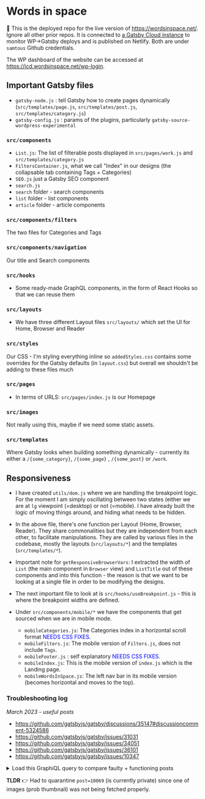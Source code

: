 # Words in space

📌 This is the deployed repo for the live version of https://wordsinspace.net/. Ignore all other prior repos. 
It is connected to [a Gatsby Cloud instance](https://www.gatsbyjs.com/dashboard/5a6874ee-d6ce-4893-91d1-b98fd4e79e27/sites/e44fdf3e-30f3-468f-9906-9bdfe99cfaaf/deploys) to monitor WP->Gatsby deploys and is published on Netlify. Both are under `samtous` Github credentials.

The WP dashboard of the website can be accessed at https://icd.wordsinspace.net/wp-login.

## Important Gatsby files 
- `gatsby-node.js` : tell Gatsby how to create pages dynamically (`src/templates/page.js`, `src/templates/post.js`, `src/templates/category.js`)
- `gatsby-config.js` : params of the plugins, particularly `gatsby-source-wordpress-experimental`

### `src/components`
- `List.js`: The list of filterable posts displayed in `src/pages/work.js` and `src/templates/category.js`
- `FiltersContainer.js`, what we call "Index" in our designs (the collapsable tab containing Tags + Categories)
- `SEO.js` just a Gatsby SEO component
- `search.js` 
- `search` folder - search components
- `list` folder - list components
- `article` folder - article components

### `src/components/filters`
The two files for Categories and Tags

### `src/components/navigation`
Our title and Search components

### `src/hooks`
- Some ready-made GraphQL components, in the form of React Hooks so that we can reuse them

### `src/layouts`
- We have three different Layout files `src/layouts/` which set the UI for Home, Browser and Reader

### `src/styles`
Our CSS - I'm styling everything inline so `addedStyles.css` contains some overrides for the Gatsby defaults (in `layout.css`) but overall we shouldn't be adding to these files much

### `src/pages`
- In terms of URLS: `src/pages/index.js` is our Homepage

### `src/images`
Not really using this, maybe if we need some static assets. 

### `src/templates`
Where Gatsby looks when building something dynamically - currently its either a `/{some_category}`, `/{some_page}` , `/{some_post}` or `/work`.


## Responsiveness
- I have created `utils/dom.js` where we are handling the breakpoint logic. For the moment I am simply oscillating between two states (either we are at `lg` viewpoint (=desktop) or not (=mobile). I have already built the logic of moving things around, and hiding what needs to be hidden.

- In the above file, there's one function per Layout (Home, Browser, Reader). They share commonalities but they are independent from each other, to facilitate manipulations. They are called by various files in the codebase, mostly the layouts (`src/layouts/*`) and the templates (`src/templates/*`). 

- Important note for `getResponsiveBrowserVars`: I extracted the width of `List` (the main component in `Browser` view) and `ListTitle` out of these components and into this function - the reason is that we want to be looking at a single file in order to be modifying the designs. 

- The next important file to look at is `src/hooks/useBreakpoint.js` - this is where the breakpoint widths are defined. 

- Under `src/components/mobile/*` we have the components that get sourced when we are in mobile mode.
	- `mobileCategories.js`: The Categories index in a horizontal scroll format <span style="color: #00f ">NEEDS CSS FIXES</span>.
	- `mobileFilters.js`: The mobile version of `Filters.js`, does not include `Tags`.
	- `mobileFooter.js` : self explanatory  <span style="color: #00f ">NEEDS CSS FIXES</span>. 
	- `mobileIndex.js`: This is the mobile version of `index.js` which is the Landing page.
	- `mobileWordsInSpace.js`: The left nav bar in its mobile version (becomes horizontal and moves to the top).

### Troubleshooting log
*March 2023 - useful posts*
- https://github.com/gatsbyjs/gatsby/discussions/35147#discussioncomment-5324586
- https://github.com/gatsbyjs/gatsby/issues/31031
- https://github.com/gatsbyjs/gatsby/issues/34051
- https://github.com/gatsbyjs/gatsby/issues/36101
- https://github.com/gatsbyjs/gatsby/issues/10347
<details>
<summary>Load this GraphiQL query to compare faulty + functioning posts</summary>
```
[hiding URL since public]/wp-admin/admin.php?page=graphiql-ide&query=I4VwpgTgngBAsgUQCIEkCCB9FAVBcDKAFACQCWAdgFwwDaKSAugJQwDeAUDDALZgAmpAIYoALmG4BnQgDNSECSOoBGAAwqANDADuAC0hhqrGBWplyMAL4sOXLuQD2fMBLadbXQQBsR2MAA8Rdjd3QXIAY2cRe3kZOQVlNWtg9xgHJxcbFPcw%2B3IxPOwoAAcwVyystNLM8pSMDBFisHJBXmSarlI%2BNvKLbvdevtscvKafRoA5FrBBrj5BEUEAI0EJMBQu9pg5sRmt%2BbAAcW5AzfS5fnxPEABzXaawz3sJEAhpzeuQTt2vzdIJAGFcvkRONHG92n9fBBuKCnEFNp4ViIEAIxHwAEKwartSplTa2OoNErNVr42w-fG9TYDBEUADWu24jlIsn4jOZrL4RxO7QkV1umwU8xAEnh7TE3CKiLEeM2Eql%2B0mrV2XEJjRJ4JqNPaL1IYpqauJU315QAdOaYLl4PwhKJxLKIRt2tqaubTZbzAAFQTXKoq4xOrUmrJuj0wT1PEQOmoUoNBwZFH1rcjSezRlJNPj-F4SaK7HQrcb%2BETe335lae14AN1I9hFpc15SFEBE2fkebjKRdtkEIBEOmi6bsYKHBPq6uNv0DXe63Y8fYHECQ8yWKzW0-n-ei626YUERREtfIwe0RX%2BOlInj4ryoMDCF6vN9i8kUMFUKiSNUqGV2w2BhRKUd3FxbFNkNJpJzJAN-SpZ0T2yIFRgAsAlUbLJtlXVYd1OfZdm2Q5jjw5xzj4S4bjucJHmeV5dg%2BWNynorI-kBEY8lhNCUkhSAYTBeDbERBQUVINFMSA2wQP9VVxyNUkoMYnpdjnFJPHpdkBE5NSWVIfhuV2PlyMFBYRBFPiuHlaU-TJczFWNf1wI1RTTJgXUnPs2zNlDK04BtYQJTEjoNxnXZPK9JN-Og6knJC8NI3C%2BT%2BkGJSuETX0UBTNNQIzcgsxzDt2gLCQiwCBtywkSswBrOsyqTPSFhbNtcwgRLZxPHJuF4PJARAPJd3sdrRnwIyTN6-q8ikWQXwSD9R2-MS3NkmNAq4JKYBS5NUzEzMGrymoCqKksas2Arysq%2BtDt5OrW1yprOwS3rWLGQDMuHJw5ukiCFoYpbLBa%2B7-wmSD3Aw5YsMC-Dunw3T0OcMIIFIA8jwh4jXlI-lunuKiXg42RPDAfBSAALw4ujAvk5jELY3imIkKEeLhboBORVF%2BFE57UhHNmpKJD6OPceKfqyJSVPIBlul4ARBCQMAFkvH8ahx3mYD0Uhrh0QJBl4BYxP3SBjJozY914CBBF-fdD1yX97CKKA4dVnkalhsB9j4bBSF4IVJV-FHhN2VM908AAZJprn7b5c12OkwCgLRoj4UVNmibS8nmRHBR0PsxAgfASjZOVhNx5rBgkQnnDEhXfcvPGS-zMAVbVxk3bAZDdgcwU6wgCIAFUIE8XYtE6UP4xqfu%2BEHoKsnF20JW73uJ585uJ8bheUiZdTtMC1etJ0wjui0IpvRvV9E0PmaOcth7kPCiSoJgebFaY76Esi8--pKVC8JXEH1w-nYcLEKH2hnBRmRAU7QMZPCxrRT4j8IoQgBBTEEVM4G03Yk5RmQkRJYn9NfKCd9JKwMis-WkItNIaU2JvTkACaj6VAdQoaopdjWRlJzWwTCULuXxHgohOo4auXeg5YKFovI%2BTtNwOKMCVpcGig2cRjlBHuitBGBQsjCEKUFieY%2BoxlwLC-thFImi8h6PcMXIm8cUg0O6LmF4Xce6WI7vgaWlj6EnjYaONh79BhcPHikQ8IgC5ZBclkLxy03C9AsEAA
```
</details>

**TLDR** 👉 Had to quarantine `post=10069` (is currently private) since one of images (prob thumbnail) was not being fetched properly.

